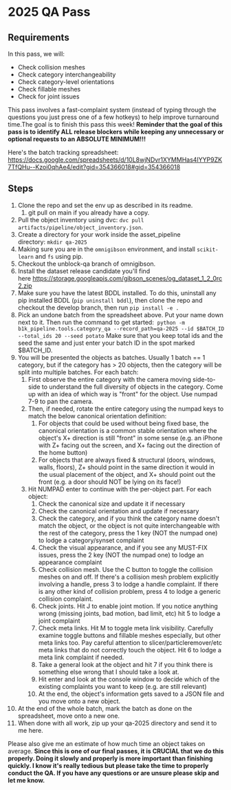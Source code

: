 # 2025 QA Pass

## Requirements
In this pass, we will:

-   Check collision meshes
-   Check category interchangeability
-   Check category-level orientations
-   Check fillable meshes
-   Check for joint issues

This pass involves a fast-complaint system (instead of typing through the questions you just press one of a few hotkeys) to help improve turnaround time.The goal is to finish this pass this week! **Reminder that the goal of this pass is to identify ALL release blockers while keeping any unnecessary or optional requests to an ABSOLUTE MINIMUM!!!**

Here's the batch tracking spreadsheet:
https://docs.google.com/spreadsheets/d/10L8wjNDvr1XYMMHas4IYYP9ZK7TfQHu--Kzoi0qhAe4/edit?gid=354366018#gid=354366018

## Steps
1.  Clone the repo and set the env up as described in its readme.
    1.  git pull on main if you already have a copy.
2.  Pull the object inventory using dvc: `dvc pull artifacts/pipeline/object_inventory.json`.
4.  Create a directory for your work inside the asset_pipeline directory: `mkdir qa-2025`
5.  Making sure you are in the `omnigibson` environment, and install `scikit-learn` and `fs` using pip.
6.  Checkout the unblock-qa branch of omnigibson.
7.  Install the dataset release candidate you'll find here <https://storage.googleapis.com/gibson_scenes/og_dataset_1_2_0rc2.zip>
8.  Make sure you have the latest BDDL installed. To do this, uninstall any pip installed BDDL (`pip uninstall bddl`), then clone the repo and checkout the develop branch, then run `pip install -e .`
9.  Pick an undone batch from the spreadsheet above. Put your name down next to it. Then run the command to get started:  `python -m b1k_pipeline.tools.category_qa --record_path=qa-2025 --id $BATCH_ID --total_ids 20 --seed potato` Make sure that you keep total ids and the seed the same and just enter your batch ID in the spot marked $BATCH_ID.
10. You will be presented the objects as batches. Usually 1 batch == 1 category, but if the category has > 20 objects, then the category will be split into multiple batches. For each batch:
    1.  First observe the entire category with the camera moving side-to-side to understand the full diversity of objects in the category. Come up with an idea of which way is "front" for the object. Use numpad 7-9 to pan the camera.
    2.  Then, if needed, rotate the entire category using the numpad keys to match the below canonical orientation definition:
        1.  For objects that could be used without being fixed base, the canonical orientation is a common stable orientation where the object's X+ direction is still "front" in some sense (e.g. an iPhone with Z+ facing out the screen, and X+ facing out the direction of the home button)
        2.  For objects that are always fixed & structural (doors, windows, walls, floors), Z+ should point in the same direction it would in the usual placement of the object, and X+ should point out the front (e.g. a door should NOT be lying on its face!)
    3.  Hit NUMPAD enter to continue with the per-object part. For each object:
        1.  Check the canonical size and update it if necessary
        2.  Check the canonical orientation and update if necessary
        3.  Check the category, and if you think the category name doesn't match the object, or the object is not quite interchangeable with the rest of the category, press the 1 key (NOT the numpad one) to lodge a category/synset complaint
        4.  Check the visual appearance, and if you see any MUST-FIX issues, press the 2 key (NOT the numpad one) to lodge an appearance complaint
        5.  Check collision mesh. Use the C button to toggle the collision meshes on and off. If there's a collision mesh problem explicitly involving a handle, press 3 to lodge a handle complaint. If there is any other kind of collision problem, press 4 to lodge a generic collision complaint.
        6.  Check joints. Hit J to enable joint motion. If you notice anything wrong (missing joints, bad motion, bad limit, etc) hit 5 to lodge a joint complaint
        7.  Check meta links. Hit M to toggle meta link visibility. Carefully examine toggle buttons and fillable meshes especially, but other meta links too. Pay careful attention to slicer/particleremover/etc meta links that do not correctly touch the object. Hit 6 to lodge a meta link complaint if needed.
        8.  Take a general look at the object and hit 7 if you think there is something else wrong that I should take a look at.
        9.  Hit enter and look at the console window to decide which of the existing complaints you want to keep (e.g. are still relevant)
        10. At the end, the object's information gets saved to a JSON file and you move onto a new object.
11. At the end of the whole batch, mark the batch as done on the spreadsheet, move onto a new one.
12. When done with all work, zip up your qa-2025 directory and send it to me here.

Please also give me an estimate of how much time an object takes on average. **Since this is one of our final passes, it is CRUCIAL that we do this properly. Doing it slowly and properly is more important than finishing quickly. I know it's really tedious but please take the time to properly conduct the QA. If you have any questions or are unsure please skip and let me know.**
